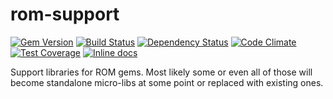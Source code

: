 [gem]: https://rubygems.org/gems/rom-support
[travis]: https://travis-ci.org/rom-rb/rom-support
[gemnasium]: https://gemnasium.com/rom-rb/rom-support
[codeclimate]: https://codeclimate.com/github/rom-rb/rom-support
[inchpages]: http://inch-ci.org/github/rom-rb/rom-support

# rom-support

[![Gem Version](https://badge.fury.io/rb/rom-support.svg)][gem]
[![Build Status](https://travis-ci.org/rom-rb/rom-support.svg?branch=master)][travis]
[![Dependency Status](https://gemnasium.com/rom-rb/rom-support.svg)][gemnasium]
[![Code Climate](https://codeclimate.com/github/rom-rb/rom-support/badges/gpa.svg)][codeclimate]
[![Test Coverage](https://codeclimate.com/github/rom-rb/rom-support/badges/coverage.svg)][codeclimate]
[![Inline docs](http://inch-ci.org/github/rom-rb/rom-support.svg?branch=master)][inchpages]

Support libraries for ROM gems. Most likely some or even all of those will become standalone micro-libs at some point or replaced with existing ones.
